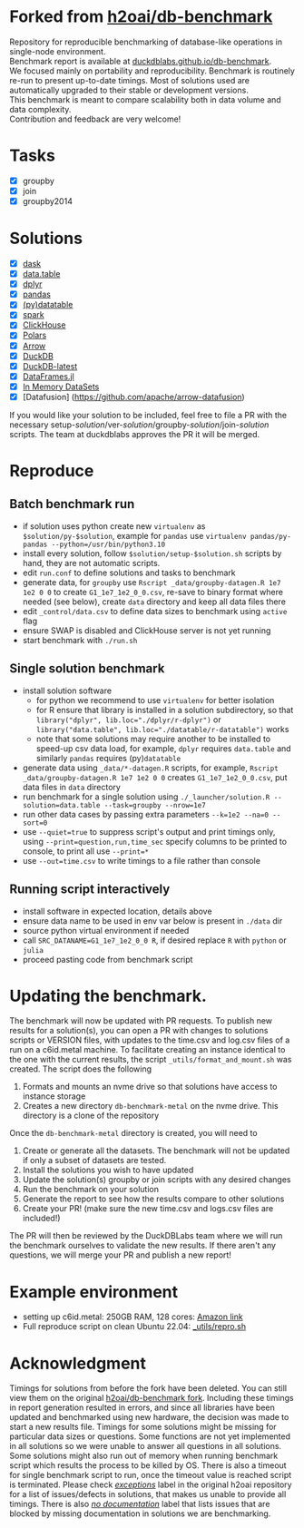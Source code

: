 # Forked from [h2oai/db-benchmark](https://github.com/h2oai/db-benchmark)

Repository for reproducible benchmarking of database-like operations in single-node environment.  
Benchmark report is available at [duckdblabs.github.io/db-benchmark](https://duckdblabs.github.io/db-benchmark).  
We focused mainly on portability and reproducibility. Benchmark is routinely re-run to present up-to-date timings. Most of solutions used are automatically upgraded to their stable or development versions.  
This benchmark is meant to compare scalability both in data volume and data complexity.  
Contribution and feedback are very welcome!  

# Tasks

  - [x] groupby
  - [x] join
  - [x] groupby2014

# Solutions

  - [x] [dask](https://github.com/dask/dask)
  - [x] [data.table](https://github.com/Rdatatable/data.table)
  - [x] [dplyr](https://github.com/tidyverse/dplyr)
  - [x] [pandas](https://github.com/pandas-dev/pandas)
  - [x] [(py)datatable](https://github.com/h2oai/datatable)
  - [x] [spark](https://github.com/apache/spark)
  - [x] [ClickHouse](https://github.com/yandex/ClickHouse)
  - [x] [Polars](https://github.com/ritchie46/polars)
  - [x] [Arrow](https://github.com/apache/arrow)
  - [x] [DuckDB](https://github.com/duckdb/duckdb)
  - [x] [DuckDB-latest](https://github.com/duckdb/duckdb)
  - [x] [DataFrames.jl](https://github.com/JuliaData/DataFrames.jl)
  - [x] [In Memory DataSets](https://github.com/sl-solution/InMemoryDatasets.jl)
  - [x] [Datafusion] (https://github.com/apache/arrow-datafusion)

If you would like your solution to be included, feel free to file a PR with the necessary setup-_solution_/ver-_solution_/groupby-_solution_/join-_solution_ scripts. The team at duckdblabs approves the PR it will be merged.

# Reproduce

## Batch benchmark run

- if solution uses python create new `virtualenv` as `$solution/py-$solution`, example for `pandas` use `virtualenv pandas/py-pandas --python=/usr/bin/python3.10`
- install every solution, follow `$solution/setup-$solution.sh` scripts by hand, they are not automatic scripts.
- edit `run.conf` to define solutions and tasks to benchmark
- generate data, for `groupby` use `Rscript _data/groupby-datagen.R 1e7 1e2 0 0` to create `G1_1e7_1e2_0_0.csv`, re-save to binary format where needed (see below), create `data` directory and keep all data files there
- edit `_control/data.csv` to define data sizes to benchmark using `active` flag
- ensure SWAP is disabled and ClickHouse server is not yet running
- start benchmark with `./run.sh`

## Single solution benchmark

- install solution software
  - for python we recommend to use `virtualenv` for better isolation
  - for R ensure that library is installed in a solution subdirectory, so that `library("dplyr", lib.loc="./dplyr/r-dplyr")` or `library("data.table", lib.loc="./datatable/r-datatable")` works
  - note that some solutions may require another to be installed to speed-up csv data load, for example, `dplyr` requires `data.table` and similarly `pandas` requires (py)`datatable`
- generate data using `_data/*-datagen.R` scripts, for example, `Rscript _data/groupby-datagen.R 1e7 1e2 0 0` creates `G1_1e7_1e2_0_0.csv`, put data files in `data` directory
- run benchmark for a single solution using `./_launcher/solution.R --solution=data.table --task=groupby --nrow=1e7`
- run other data cases by passing extra parameters `--k=1e2 --na=0 --sort=0`
- use `--quiet=true` to suppress script's output and print timings only, using `--print=question,run,time_sec` specify columns to be printed to console, to print all use `--print=*`
- use `--out=time.csv` to write timings to a file rather than console

## Running script interactively

- install software in expected location, details above
- ensure data name to be used in env var below is present in `./data` dir
- source python virtual environment if needed
- call `SRC_DATANAME=G1_1e7_1e2_0_0 R`, if desired replace `R` with `python` or `julia`
- proceed pasting code from benchmark script

# Updating the benchmark.

The benchmark will now be updated with PR requests. To publish new results for a solution(s), you can open a PR with changes to solutions scripts or VERSION files, with updates to the time.csv and log.csv files of a run on a c6id.metal machine. To facilitate creating an instance identical to the one with the current results, the script `_utils/format_and_mount.sh`  was created. The script does the following 

1. Formats and mounts an nvme drive so that solutions have access to instance storage
2. Creates a new directory `db-benchmark-metal` on the nvme drive. This directory is a clone of the repository

Once the `db-benchmark-metal` directory is created, you will need to 
1. Create or generate all the datasets. The benchmark will not be updated if only a subset of datasets are tested. 
2. Install the solutions you wish to have updated
3. Update the solution(s) groupby or join scripts with any desired changes
4. Run the benchmark on your solution
5. Generate the report to see how the results compare to other solutions
6. Create your PR! (make sure the new time.csv and logs.csv files are included!)

The PR will then be reviewed by the DuckDBLabs team where we will run the benchmark ourselves to validate the new results. If there aren't any questions, we will merge your PR and publish a new report!


# Example environment

- setting up c6id.metal: 250GB RAM, 128 cores: [Amazon link](https://aws.amazon.com/ec2/instance-types/)  
- Full reproduce script on clean Ubuntu 22.04: [_utils/repro.sh](https://github.com/duckdblabs/db-benchmark/blob/master/_utils/repro.sh)

# Acknowledgment

Timings for solutions from before the fork have been deleted. You can still view them on the original [h2oai/db-benchmark fork](https://github.com/h2oai/db-benchmark). Including these timings in report generation resulted in errors, and since all libraries have been updated and benchmarked using new hardware, the decision was made to start a new results file. Timings for some solutions might be missing for particular data sizes or questions. Some functions are not yet implemented in all solutions so we were unable to answer all questions in all solutions. Some solutions might also run out of memory when running benchmark script which results the process to be killed by OS. There is also a timeout for single benchmark script to run, once the timeout value is reached script is terminated.
Please check [_exceptions_](https://github.com/h2oai/db-benchmark/issues?q=is%3Aissue+is%3Aopen+label%3Aexceptions) label in the original h2oai repository for a list of issues/defects in solutions, that makes us unable to provide all timings.
There is also [_no documentation_](https://github.com/h2oai/db-benchmark/labels/no%20documentation) label that lists issues that are blocked by missing documentation in solutions we are benchmarking.
